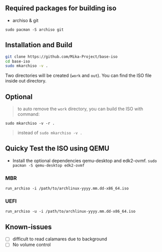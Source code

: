 ## Required packages for building iso
- archiso & git

`sudo pacman -S archiso git`

## Installation and Build
```bash
git clone https://github.com/Mika-Project/base-iso
cd base-iso
sudo mkarchiso -v .
```

Two directories will be created (`work` and `out`).
You can find the ISO file inside out directory.

## Optional 
>to auto remove the `work` directory, you can build the ISO with command:

`sudo mkarchiso -v -r .`

>instead of `sudo mkarchiso -v .`



## Quicky Test the ISO using QEMU

- Install the optional dependencies qemu-desktop and edk2-ovmf.
`sudo pacman -S qemu-desktop edk2-ovmf`

### MBR
`run_archiso -i /path/to/archlinux-yyyy.mm.dd-x86_64.iso`

### UEFI

`run_archiso -u -i /path/to/archlinux-yyyy.mm.dd-x86_64.iso`

## Known-issues
- [ ] difficult to read calamares due to background
- [ ] No volume control